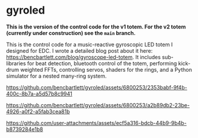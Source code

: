 # gyroled

**This is the version of the control code for the v1 totem. For the v2 totem (currently under construction) see the `main` branch.**

This is the control code for a music-reactive gyroscopic LED totem I designed for EDC. I wrote a detailed blog post about it here: https://bencbartlett.com/blog/gyroscope-led-totem. It includes sub-libraries for beat detection, bluetooth control of the totem, performing kick-drum weighted FFTs, controlling servos, shaders for the rings, and a Python simulator for a nested many-ring system.

https://github.com/bencbartlett/gyroled/assets/6800253/2353babf-9f4b-400c-8b7a-a5d57b8c9941

https://github.com/bencbartlett/gyroled/assets/6800253/a2b89db2-23be-4926-a0f2-a5fab3cea81b

https://github.com/user-attachments/assets/ecf5a316-bdcb-44b9-9b4b-b8739284e1b8

